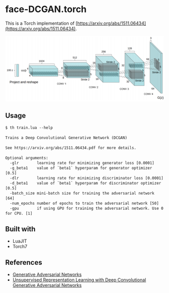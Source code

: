 # face-DCGAN.torch

This is a Torch implementation of [https://arxiv.org/abs/1511.06434](https://arxiv.org/abs/1511.06434).

![DCGAN](../images/DCGAN.png)

## Usage

```
$ th train.lua --help

Trains a Deep Convolutional Generative Network (DCGAN)

See https://arxiv.org/abs/1511.06434.pdf for more details.

Optional arguments:
  -glr        learning rate for minimizing generator loss [0.0001]
  -g_beta1    value of `beta1` hyperparam for generator optimizer [0.5]
  -dlr        learning rate for minimizing discriminator loss [0.0001]
  -d_beta1    value of `beta1` hyperparam for discriminator optimizer [0.5]
  -batch_size mini-batch size for training the adversarial network [64]
  -num_epochs number of epochs to train the adversarial network [50]
  -gpu        if using GPU for training the adversarial network. Use 0 for CPU. [1]
```

## Built with

* LuaJIT
* Torch7

## References

* [Generative Adversarial Networks](https://arxiv.org/pdf/1406.2661)
* [Unsupervised Representation Learning with Deep Convolutional Generative Adversarial Networks](https://arxiv.org/abs/1511.06434)